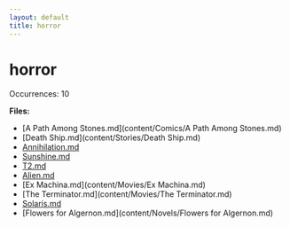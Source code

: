 ```yaml
---
layout: default
title: horror
---
```

# horror

Occurrences: 10

**Files:**

- [A Path Among Stones.md](content/Comics/A Path Among Stones.md)
- [Death Ship.md](content/Stories/Death Ship.md)
- [Annihilation.md](content/Movies/Annihilation.md)
- [Sunshine.md](content/Movies/Sunshine.md)
- [T2.md](content/Movies/T2.md)
- [Alien.md](content/Movies/Alien.md)
- [Ex Machina.md](content/Movies/Ex Machina.md)
- [The Terminator.md](content/Movies/The Terminator.md)
- [Solaris.md](content/Novels/Solaris.md)
- [Flowers for Algernon.md](content/Novels/Flowers for Algernon.md)
